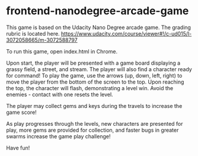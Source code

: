 frontend-nanodegree-arcade-game
===============================

This game is based on the Udacity Nano Degree arcade game.  The grading rubric is located here. https://www.udacity.com/course/viewer#!/c-ud015/l-3072058665/m-3072588797

To run this game, open index.html in Chrome.

Upon start, the player will be presented with a game board displaying a grassy field, a street, and stream.  The player will also find a character ready for command!  To play the game, use the arrows (up, down, left, right) to move the player from the bottom of the screen to the top.  Upon reaching the top, the character will flash, demonstrating a level win.  Avoid the enemies - contact with one resets the level.

The player may collect gems and keys during the travels to increase the game score!

As play progresses through the levels, new characters are presented for play, more gems are provided for collection, and faster bugs in greater swarms increase the game play challenge!

Have fun!
